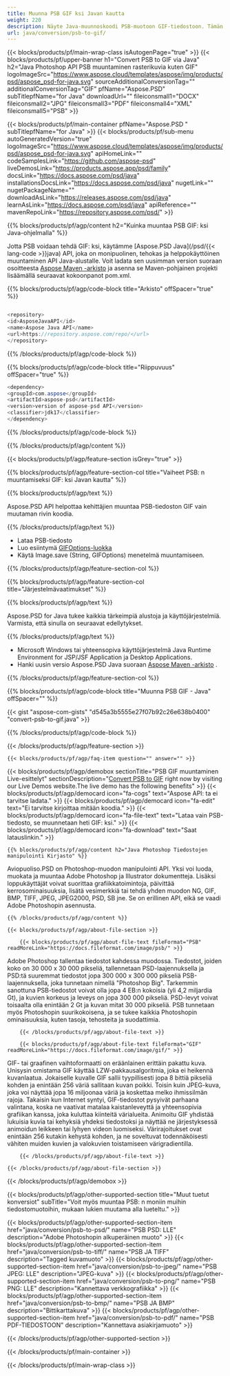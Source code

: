 ```yaml
---
title: Muunna PSB GIF ksi Javan kautta
weight: 220
description: Näyte Java-muunnoskoodi PSB-muotoon GIF-tiedostoon. Tämän esimerkkikoodin avulla voit muuntaa PSB GIF-muotoon missä tahansa Web- tai Desktop Java-pohjaisessa sovelluksessa.
url: java/conversion/psb-to-gif/
---
```


{{< blocks/products/pf/main-wrap-class isAutogenPage="true" >}}
{{< blocks/products/pf/upper-banner h1="Convert PSB to GIF via Java" h2="Java Photoshop API PSB muuntaminen rasterikuvia kuten GIF" logoImageSrc="https://www.aspose.cloud/templates/aspose/img/products/psd/aspose_psd-for-java.svg" sourceAdditionalConversionTag="" additionalConversionTag="GIF" pfName="Aspose.PSD" subTitlepfName="for Java" downloadUrl="" fileiconsmall1="DOCX" fileiconsmall2="JPG" fileiconsmall3="PDF" fileiconsmall4="XML" fileiconsmall5="PSB" >}}

{{< blocks/products/pf/main-container pfName="Aspose.PSD " subTitlepfName="for Java" >}}
{{< blocks/products/pf/sub-menu autoGeneratedVersion="true" logoImageSrc="https://www.aspose.cloud/templates/aspose/img/products/psd/aspose_psd-for-java.svg" apiHomeLink="" codeSamplesLink="https://github.com/aspose-psd" liveDemosLink="https://products.aspose.app/psd/family" docsLink="https://docs.aspose.com/psd/java" installationsDocsLink="https://docs.aspose.com/psd/java" nugetLink="" nugetPackageName="" downloadAsLink="https://releases.aspose.com/psd/java" learnAsLink="https://docs.aspose.com/psd/java" apiReference="" mavenRepoLink="https://repository.aspose.com/psd/" >}}

{{% blocks/products/pf/agp/content h2="Kuinka muuntaa PSB GIF: ksi Java-ohjelmalla" %}}

 Jotta PSB voidaan tehdä GIF: ksi, käytämme
 [Aspose.PSD Java](/psd/{{< lang-code >}}java) 
 API, joka on monipuolinen, tehokas ja helppokäyttöinen muuntaminen API Java-alustalle. Voit ladata sen uusimman version suoraan osoitteesta
 [Aspose Maven -arkisto](https://repository.aspose.com/psd/) 
 ja asenna se Maven-pohjainen projekti lisäämällä seuraavat kokoonpanot pom.xml.

{{% blocks/products/pf/agp/code-block title="Arkisto" offSpacer="true" %}}

```cs

<repository>
<id>AsposeJavaAPI</id>
<name>Aspose Java API</name>
<url>https://repository.aspose.com/repo/</url>
</repository>

```

{{% /blocks/products/pf/agp/code-block %}}

{{% blocks/products/pf/agp/code-block title="Riippuvuus" offSpacer="true" %}}

```cs
<dependency>
<groupId>com.aspose</groupId>
<artifactId>aspose-psd</artifactId>
<version>version of aspose-psd API</version>
<classifier>jdk17</classifier>
</dependency>

```

{{% /blocks/products/pf/agp/code-block %}}

{{% /blocks/products/pf/agp/content %}}

{{< blocks/products/pf/agp/feature-section isGrey="true" >}}

{{% blocks/products/pf/agp/feature-section-col title="Vaiheet PSB: n muuntamiseksi GIF: ksi Javan kautta" %}}

{{% blocks/products/pf/agp/text %}}

 Aspose.PSD API helpottaa kehittäjien muuntaa PSB-tiedoston GIF vain muutaman rivin koodia.

{{% /blocks/products/pf/agp/text %}}

- Lataa PSB-tiedosto
- Luo esiintymä [GIFOptions-luokka](https://apireference.aspose.com/psd/java/com.aspose.psd.imageoptions/GifOptions)
- Käytä Image.save (String, GIFOptions) menetelmä muuntamiseen.

{{% /blocks/products/pf/agp/feature-section-col %}}

{{% blocks/products/pf/agp/feature-section-col title="Järjestelmävaatimukset" %}}

{{% blocks/products/pf/agp/text %}}

 Aspose.PSD for Java tukee kaikkia tärkeimpiä alustoja ja käyttöjärjestelmiä. Varmista, että sinulla on seuraavat edellytykset.

{{% /blocks/products/pf/agp/text %}}

- Microsoft Windows tai yhteensopiva käyttöjärjestelmä Java Runtime Environment for JSP/JSF Application ja Desktop Applications.
- Hanki uusin versio Aspose.PSD Java suoraan
 [Aspose Maven -arkisto](https://repository.aspose.com/psd/)  .

{{% /blocks/products/pf/agp/feature-section-col %}}

{{% blocks/products/pf/agp/code-block title="Muunna PSB GIF - Java" offSpacer="" %}}

{{< gist "aspose-com-gists" "d545a3b5555e27f07b92c26e638b0400" "convert-psb-to-gif.java" >}}

{{% /blocks/products/pf/agp/code-block %}}

{{< /blocks/products/pf/agp/feature-section >}}

    {{< blocks/products/pf/agp/faq-item question="" answer="" >}}
 

<!-- aboutfile Starts -->

{{< blocks/products/pf/agp/demobox sectionTitle="PSB GIF muuntaminen Live-esittelyt" sectionDescription="[Convert PSB to GIF](https://products.aspose.app/psd/conversion/psb-to-gif) right now by visiting our Live Demos website.The live demo has the following benefits" >}}
        {{< blocks/products/pf/agp/democard icon="fa-cogs" text="Aspose API: ta ei tarvitse ladata." >}}
        {{< blocks/products/pf/agp/democard icon="fa-edit" text="Ei tarvitse kirjoittaa mitään koodia." >}}
        {{< blocks/products/pf/agp/democard icon="fa-file-text" text="Lataa vain PSB-tiedosto, se muunnetaan heti GIF: ksi." >}}
        {{< blocks/products/pf/agp/democard icon="fa-download" text="Saat latauslinkin." >}}

    {{% blocks/products/pf/agp/content h2="Java Photoshop Tiedostojen manipulointi Kirjasto" %}}

 Aviopuoliso.PSD on Photoshop-muodon manipulointi API. Yksi voi luoda, muokata ja muuntaa Adobe Photoshop ja Illustrator dokumentteja. Lisäksi loppukäyttäjät voivat suorittaa grafiikkatoimintoja, päivittää kerrosominaisuuksia, lisätä vesimerkkiä tai tehdä yhden muodon NG, GIF, BMP, TIFF, JPEG, JPEG2000, PSD, SB jne. Se on erillinen API, eikä se vaadi Adobe Photoshopin asennusta. 



    {{% /blocks/products/pf/agp/content %}}

    {{< blocks/products/pf/agp/about-file-section >}}

        {{< blocks/products/pf/agp/about-file-text fileFormat="PSB" readMoreLink="https://docs.fileformat.com/image/psb/" >}}

Adobe Photoshop tallentaa tiedostot kahdessa muodossa. Tiedostot, joiden koko on 30 000 x 30 000 pikseliä, tallennetaan PSD-laajennuksella ja PSD:tä suuremmat tiedostot jopa 300 000 x 300 000 pikseliä PSB-laajennuksella, joka tunnetaan nimellä "Photoshop Big". Tarkemmin sanottuna PSB-tiedostot voivat olla jopa 4 EB:n kokoisia (yli 4,2 miljardia Gt), ja kuvien korkeus ja leveys on jopa 300 000 pikseliä. PSD-levyt voivat toisaalta olla enintään 2 Gt ja kuvan mitat 30 000 pikseliä. PSB tunnetaan myös Photoshopin suurikokoisena, ja se tukee kaikkia Photoshopin ominaisuuksia, kuten tasoja, tehosteita ja suodattimia.


        {{< /blocks/products/pf/agp/about-file-text >}}

        {{< blocks/products/pf/agp/about-file-text fileFormat="GIF" readMoreLink="https://docs.fileformat.com/image/gif/" >}}

GIF- tai graafinen vaihtoformaatti on eräänlainen erittäin pakattu kuva. Unisysin omistama GIF käyttää LZW-pakkausalgoritmia, joka ei heikennä kuvanlaatua. Jokaiselle kuvalle GIF sallii tyypillisesti jopa 8 bittiä pikseliä kohden ja enintään 256 väriä sallitaan kuvan poikki. Toisin kuin JPEG-kuva, joka voi näyttää jopa 16 miljoonaa väriä ja koskettaa melko ihmissilmän rajoja. Takaisin kun Internet syntyi, GIF-tiedostot pysyivät parhaana valintana, koska ne vaativat matalaa kaistanleveyttä ja yhteensopivia grafiikan kanssa, joka kuluttaa kiinteitä värialueita. Animoitu GIF yhdistää lukuisia kuvia tai kehyksiä yhdeksi tiedostoksi ja näyttää ne järjestyksessä animoidun leikkeen tai lyhyen videon luomiseksi. Värirajoitukset ovat enintään 256 kutakin kehystä kohden, ja ne soveltuvat todennäköisesti vähiten muiden kuvien ja valokuvien toistamiseen värigradientilla.


        {{< /blocks/products/pf/agp/about-file-text >}}

    {{< /blocks/products/pf/agp/about-file-section >}}

{{< /blocks/products/pf/agp/demobox >}}

<!-- aboutfile Ends -->

{{< blocks/products/pf/agp/other-supported-section title="Muut tuetut konversiot" subTitle="Voit myös muuntaa PSB: n moniin muihin tiedostomuotoihin, mukaan lukien muutama alla lueteltu." >}}

{{< blocks/products/pf/agp/other-supported-section-item href="java/conversion/psb-to-psd/" name="PSB PSD: LLE" description="Adobe Photoshopin alkuperäinen muoto" >}}
{{< blocks/products/pf/agp/other-supported-section-item href="java/conversion/psb-to-tiff/" name="PSB JA TIFF" description="Tagged kuvamuoto" >}}
{{< blocks/products/pf/agp/other-supported-section-item href="java/conversion/psb-to-jpeg/" name="PSB JPEG: LLE" description="JPEG-kuva" >}}
{{< blocks/products/pf/agp/other-supported-section-item href="java/conversion/psb-to-png/" name="PSB PNG: LLE" description="Kannettava verkkografiikka" >}}
{{< blocks/products/pf/agp/other-supported-section-item href="java/conversion/psb-to-bmp/" name="PSB JA BMP" description="Bittikarttakuva" >}}
{{< blocks/products/pf/agp/other-supported-section-item href="java/conversion/psb-to-pdf/" name="PSB PDF-TIEDOSTOON" description="Kannettava asiakirjamuoto" >}}

{{< /blocks/products/pf/agp/other-supported-section >}}

{{< /blocks/products/pf/main-container >}}
    
{{< /blocks/products/pf/main-wrap-class >}}
